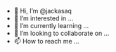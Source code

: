 - 👋 Hi, I’m @jackasaq
- 👀 I’m interested in ...
- 🌱 I’m currently learning ...
- 💞️ I’m looking to collaborate on ...
- 📫 How to reach me ...

<!---
jackasaq/jackasaq is a ✨ special ✨ repository because its `README.md` (this file) appears on your GitHub profile.
You can click the Preview link to take a look at your changes.
--->

